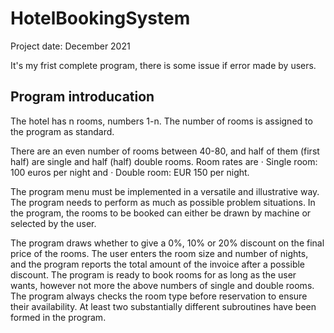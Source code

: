 # HotelBookingSystem

Project date: December 2021

It's my frist complete program, there is some issue if error made by users.


## Program introducation

The hotel has n rooms, numbers 1-n. The number of rooms is assigned to the program as standard. 

There are an even number of rooms between 40-80, and half of them (first half) are single and half (half) double rooms. 
Room rates are
· Single room: 100 euros per night and
· Double room: EUR 150 per night.

The program menu must be implemented in a versatile and illustrative way. The program needs to perform as much as possible problem situations. In the program, the rooms to be booked can either be drawn by machine or selected by the user. 

The program draws whether to give a 0%, 10% or 20% discount on the final price of the rooms. The user enters the room size and number of nights, and the program reports the total amount of the invoice after a possible discount. The program is ready to book rooms for as long as the user wants, however not more the above numbers of single and double rooms. The program always checks the room type before reservation to ensure their availability. At least two substantially different subroutines have been formed in the program.
